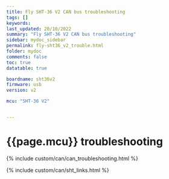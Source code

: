 ```yaml
---
title: Fly SHT-36 V2 CAN bus troubleshooting
tags: []
keywords: 
last_updated: 20/10/2022
summary: "Fly SHT-36 V2 CAN bus troubleshooting"
sidebar: mydoc_sidebar
permalink: fly-sht36_v2_trouble.html
folder: mydoc
comments: false
toc: true
datatable: true

boardname: sht36v2
firmware: usb
version: v2

mcu: "SHT-36 V2"


---
```


# {{page.mcu}} troubleshooting

{% include custom/can/can_troubleshooting.html %}

{% include custom/can/sht_links.html %}